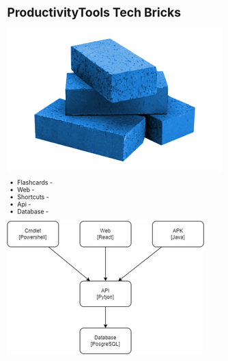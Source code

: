 # ProductivityTools Tech Bricks

![TechBricks](./Images/Icon/TechBricks.png)

- Flashcards -
- Web -
- Shortcuts -
- Api -
- Database -


![HLObjects](./Images/Arch.png)